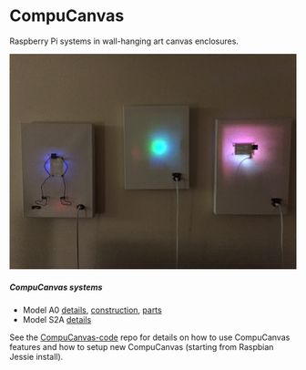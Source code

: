 # CompuCanvas

Raspberry Pi systems in wall-hanging art canvas enclosures.

![CompuCanvases-1-dim](doc/images/CompuCanvases-1-dim.jpg)

##### CompuCanvas systems

* Model A0 [details](model/A0), [construction](model/A0/construction), [parts](doc/parts/A-series)
* Model S2A [details](model/S2A)

See the [CompuCanvas-code](https://github.com/cjdaly/CompuCanvas-code) repo
for details on how to use CompuCanvas features and how to setup new CompuCanvas
(starting from Raspbian Jessie install).
